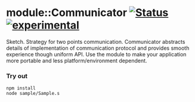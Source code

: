 
# module::Communicator [![Status](https://github.com/Wandalen/wCommunicator/workflows/Publish/badge.svg)](https://github.com/Wandalen/wCommunicator/actions?query=workflow%3APublish) [![experimental](https://img.shields.io/badge/stability-experimental-orange.svg)](https://github.com/emersion/stability-badges#experimental)

Sketch. Strategy for two points communication. Communicator abstracts details of implementation of communication protocol and provides smooth experience though uniform API. Use the module to make your application more portable and less platform/environment dependent.

### Try out
```
npm install
node sample/Sample.s
```



























































